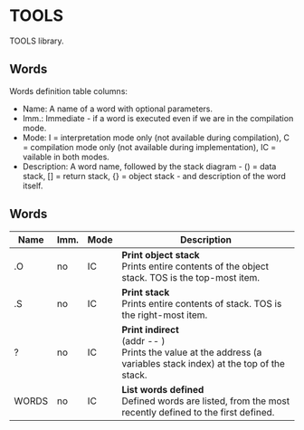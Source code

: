 ﻿# TOOLS

TOOLS library.

## Words

Words definition table columns:

- Name: A name of a word with optional parameters.
- Imm.: Immediate - if a word is executed even if we are in the compilation mode.
- Mode: I = interpretation mode only (not available during compilation), C = compilation mode only
  (not available during implementation), IC = vailable in both modes.
- Description: A word name, followed by the stack diagram - () = data stack, [] = return stack, {} = object stack - and description of the word itself.

## Words

| Name  | Imm. | Mode | Description |
| ---   | ---  | ---  | --- |
| .O    | no   | IC   | **Print object stack**<br>Prints entire contents of the object stack. TOS is the top-most item. |
| .S    | no   | IC   | **Print stack**<br>Prints entire contents of stack. TOS is the right-most item. |
| ?     | no   | IC   | **Print indirect**<br>(addr -- )<br>Prints the value at the address (a variables stack index) at the top of the stack. |
| WORDS | no   | IC   | **List words defined**<br>Defined words are listed, from the most recently defined to the first defined. |
